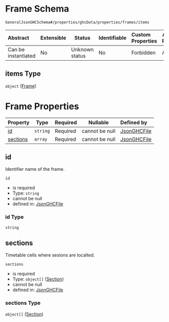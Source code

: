 # Frame Schema

```txt
GeneralJsonGHCSchema#/properties/ghcData/properties/frames/items
```




| Abstract            | Extensible | Status         | Identifiable | Custom Properties | Additional Properties | Access Restrictions | Defined In                                                         |
| :------------------ | ---------- | -------------- | ------------ | :---------------- | --------------------- | ------------------- | ------------------------------------------------------------------ |
| Can be instantiated | No         | Unknown status | No           | Forbidden         | Allowed               | none                | [ghc.schema.json\*](../out/ghc.schema.json "open original schema") |

## items Type

`object` ([Frame](ghc-properties-ghcdata-properties-frames-frame.md))

# Frame Properties

| Property              | Type     | Required | Nullable       | Defined by                                                                                                                                                                  |
| :-------------------- | -------- | -------- | -------------- | :-------------------------------------------------------------------------------------------------------------------------------------------------------------------------- |
| [id](#id)             | `string` | Required | cannot be null | [JsonGHCFile](ghc-properties-ghcdata-properties-frames-frame-properties-id.md "GeneralJsonGHCSchema#/properties/ghcData/properties/frames/items/properties/id")             |
| [sections](#sections) | `array`  | Required | cannot be null | [JsonGHCFile](ghc-properties-ghcdata-properties-frames-frame-properties-sections.md "GeneralJsonGHCSchema#/properties/ghcData/properties/frames/items/properties/sections") |

## id

Identifier name of the frame.


`id`

-   is required
-   Type: `string`
-   cannot be null
-   defined in: [JsonGHCFile](ghc-properties-ghcdata-properties-frames-frame-properties-id.md "GeneralJsonGHCSchema#/properties/ghcData/properties/frames/items/properties/id")

### id Type

`string`

## sections

Timetable cells where sesions are localted.


`sections`

-   is required
-   Type: `object[]` ([Section](ghc-properties-ghcdata-properties-frames-frame-properties-sections-section.md))
-   cannot be null
-   defined in: [JsonGHCFile](ghc-properties-ghcdata-properties-frames-frame-properties-sections.md "GeneralJsonGHCSchema#/properties/ghcData/properties/frames/items/properties/sections")

### sections Type

`object[]` ([Section](ghc-properties-ghcdata-properties-frames-frame-properties-sections-section.md))
